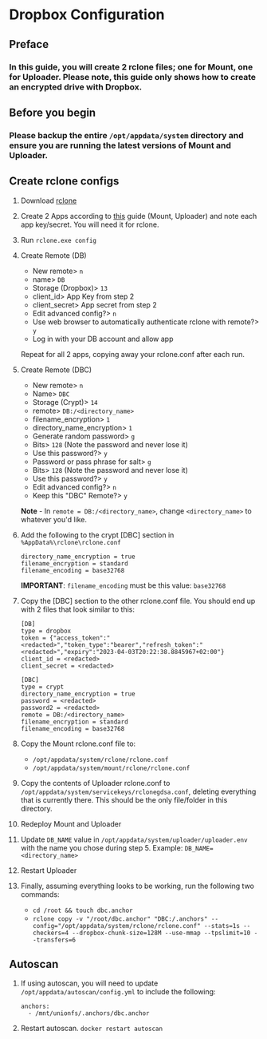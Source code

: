 # Dropbox Configuration

## **Preface**
### In this guide, you will create 2 rclone files; one for Mount, one for Uploader. Please note, this guide only shows how to create an encrypted drive with Dropbox.

## **Before you begin**
### Please backup the entire `/opt/appdata/system` directory and ensure you are running the latest versions of Mount and Uploader.

## **Create rclone configs**
1. Download [rclone](https://rclone.org/downloads/)

1. Create 2 Apps according to [this](https://rclone.org/dropbox/#get-your-own-dropbox-app-id) guide (Mount, Uploader) and note each app key/secret. You will need it for rclone.

1. Run `rclone.exe config`

1. Create Remote (DB)
   - New remote> `n`
   - name> `DB`
   - Storage (Dropbox)> `13`
   - client_id> App Key from step 2
   - client_secret> App secret from step 2
   - Edit advanced config?> `n`
   - Use web browser to automatically authenticate rclone with remote?> `y`
   - Log in with your DB account and allow app
   
   Repeat for all 2 apps, copying away your rclone.conf after each run.

1. Create Remote (DBC)
   - New remote> `n`
   - Name> `DBC`
   - Storage (Crypt)> `14`
   - remote> `DB:/<directory_name>`
   - filename_encryption> `1`
   - directory_name_encryption> `1`
   - Generate random password> `g`
   - Bits> `128` (Note the password and never lose it)
   - Use this password?> `y`
   - Password or pass phrase for salt> `g`
   - Bits> `128` (Note the password and never lose it)
   - Use this password?> `y`
   - Edit advanced config?> `n`
   - Keep this "DBC" Remote?> `y`
   
   **Note** - In `remote = DB:/<directory_name>`, change `<directory_name>` to whatever you'd like.

1. Add the following to the crypt [DBC] section in `%AppData%\rclone\rclone.conf`
   ```
   directory_name_encryption = true
   filename_encryption = standard
   filename_encoding = base32768
   ```

    **IMPORTANT**: `filename_encoding` must be this value: `base32768`
1. Copy the [DBC] section to the other rclone.conf file. You should end up with 2 files that look similar to this:
   ```
   [DB]
   type = dropbox
   token = {"access_token":"<redacted>","token_type":"bearer","refresh_token":"<redacted>","expiry":"2023-04-03T20:22:38.8845967+02:00"}
   client_id = <redacted>
   client_secret = <redacted>
   
   [DBC]
   type = crypt
   directory_name_encryption = true
   password = <redacted>
   password2 = <redacted>
   remote = DB:/<directory_name>
   filename_encryption = standard
   filename_encoding = base32768
   ```

1. Copy the Mount rclone.conf file to:
   - `/opt/appdata/system/rclone/rclone.conf`
   - `/opt/appdata/system/mount/rclone/rclone.conf`

1. Copy the contents of Uploader rclone.conf to `/opt/appdata/system/servicekeys/rclonegdsa.conf`, deleting everything that is currently there. This should be the only file/folder in this directory.

1. Redeploy Mount and Uploader

1. Update `DB_NAME` value in `/opt/appdata/system/uploader/uploader.env` with the name you chose during step 5. Example: `DB_NAME=<directory_name>`

1. Restart Uploader

1. Finally, assuming everything looks to be working, run the following two commands:
   - `cd /root && touch dbc.anchor`
   - `rclone copy -v "/root/dbc.anchor" "DBC:/.anchors" --config="/opt/appdata/system/rclone/rclone.conf" --stats=1s --checkers=4 --dropbox-chunk-size=128M --use-mmap --tpslimit=10 --transfers=6`

## **Autoscan**
1. If using autoscan, you will need to update `/opt/appdata/autoscan/config.yml` to include the following:

   ```
   anchors:
     - /mnt/unionfs/.anchors/dbc.anchor
   ```
1. Restart autoscan. `docker restart autoscan`
